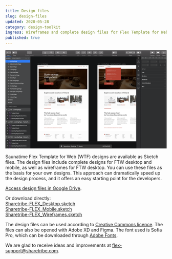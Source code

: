 ```yaml
---
title: Design files
slug: design-files
updated: 2020-05-28
category: design-toolkit
ingress: Wireframes and complete design files for Flex Template for Web.
published: true
---
```


![FTW in Sketch](./FTW-in-Sketch.png)

Saunatime Flex Template for Web (WTF) designs are available as Sketch
files. The design files include complete designs for FTW desktop and
mobile, as well as wireframes for FTW desktop. You can use these files
as the basis for your own designs. This approach can dramatically speed
up the design process, and it offers an easy starting point for the
developers.

[Access design files in Google Drive](https://drive.google.com/drive/folders/171T-lYUGJURrAF5qCtTZ0298WPhhG0SG?usp=sharing).

Or download directly: <br />
[Sharetribe-FLEX_Desktop.sketch](https://drive.google.com/uc?export=download&id=1YkHvv-Fq9EgaIQIMEMJGh2DU9lUPHPmS)<br />
[Sharetribe-FLEX_Mobile.sketch](https://drive.google.com/uc?export=download&id=1H-I8r418hMeAhkyXBbiHJxu20bBREo-w)<br />
[Sharetribe-FLEX_Wireframes.sketch](https://drive.google.com/uc?export=download&id=1__BvrIbpx1-C8EHT6nJdxjDrq8XomlrI)

The design files can be used according to
[Creative Commons licence](https://creativecommons.org/licenses/by/4.0/).
The files can also be opened with Adobe XD and Figma. The font used is
Sofia Pro, which can be downloaded through
[Adobe Fonts](https://fonts.adobe.com/fonts/sofia).

We are glad to receive ideas and improvements at
[flex-support@sharetribe.com](mailto:flex-support@sharetribe.com).
